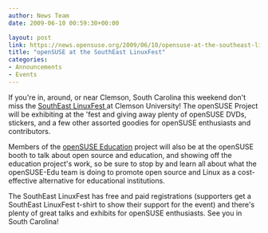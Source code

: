 ```yaml
---
author: News Team
date: 2009-06-10 00:59:30+00:00

layout: post
link: https://news.opensuse.org/2009/06/10/opensuse-at-the-southeast-linuxfest/
title: "openSUSE at the SouthEast LinuxFest"
categories:
- Announcements
- Events
---
```

If you're in, around, or near Clemson, South Carolina this weekend don't miss the [SouthEast LinuxFest ](http://www.southeastlinuxfest.org/)at Clemson University! The openSUSE Project will be exhibiting at the 'fest and giving away plenty of openSUSE DVDs, stickers, and a few other assorted goodies for openSUSE enthusiasts and contributors.

Members of the [openSUSE Education](http://en.opensuse.org/Education) project will also be at the openSUSE booth to talk about open source and education, and showing off the education project's work, so be sure to stop by and learn all about what the openSUSE-Edu team is doing to promote open source and Linux as a cost-effective alternative for educational institutions.

The SouthEast LinuxFest has free and paid registrations (supporters get a SouthEast LinuxFest t-shirt to show their support for the event) and there's plenty of great talks and exhibits for openSUSE enthusiasts. See you in South Carolina!		
